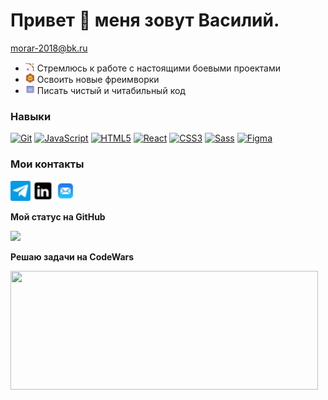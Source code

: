 # Привет 👋 меня зовут Василий.

[morar-2018@bk.ru](mailto:morar-2018@bk.ru)

* <img src='/icons8-лук-и-стрела-15.png' /> Стремлюсь к работе с настоящими боевыми проектами
* <img src='/icons8-framework-15.png' /> Освоить новые фреимворки
* <img src='/icons8-код-15.png' /> Писать чистый и читабильный код

### Навыки

<p align="left">
<a href="https://git-scm.com/" target="_blank" rel="noreferrer"><img src="https://raw.githubusercontent.com/danielcranney/readme-generator/main/public/icons/skills/git-colored.svg" width="36" height="36" alt="Git" /></a>
<a href="https://developer.mozilla.org/en-US/docs/Web/JavaScript" target="_blank" rel="noreferrer"><img src="https://raw.githubusercontent.com/danielcranney/readme-generator/main/public/icons/skills/javascript-colored.svg" width="36" height="36" alt="JavaScript" /></a>
<a href="https://developer.mozilla.org/en-US/docs/Glossary/HTML5" target="_blank" rel="noreferrer"><img src="https://raw.githubusercontent.com/danielcranney/readme-generator/main/public/icons/skills/html5-colored.svg" width="36" height="36" alt="HTML5" /></a>
<a href="https://reactjs.org/" target="_blank" rel="noreferrer"><img src="https://raw.githubusercontent.com/danielcranney/readme-generator/main/public/icons/skills/react-colored.svg" width="36" height="36" alt="React" /></a>
<a href="https://www.w3.org/TR/CSS/#css" target="_blank" rel="noreferrer"><img src="https://raw.githubusercontent.com/danielcranney/readme-generator/main/public/icons/skills/css3-colored.svg" width="36" height="36" alt="CSS3" /></a>
<a href="https://sass-lang.com/" target="_blank" rel="noreferrer"><img src="https://raw.githubusercontent.com/danielcranney/readme-generator/main/public/icons/skills/sass-colored.svg" width="36" height="36" alt="Sass" /></a>
<a href="https://www.figma.com/" target="_blank" rel="noreferrer"><img src="https://raw.githubusercontent.com/danielcranney/readme-generator/main/public/icons/skills/figma-colored.svg" width="36" height="36" alt="Figma" /></a>
</p>


### Мои контакты
<a href="https://t.me/morari_009"><img src="/icons8-телеграм-24.png" width="32" height="32" /></a> <a href="https://profi.ru/backoffice/n.php"><img src="/icons8-линкедин-24.png" width="32" height="32" /></a> <a href="mailto:morar-2018@bk.ru"><img src="/icons8-почта-24.png" width="32" height="32"/></a>


<p align="left"> <a href="https://www.github.com/Vasilii-0009" target="_blank" rel="noreferrer"></a></p>
<!-- <img src="https://raw.githubusercontent.com/danielcranney/readme-generator/main/public/icons/socials/github.svg" width="32" height="32" /> -->


<b>Мой статус на GitHub</b>

<a href="http://www.github.com/Vasilii-0009"><img src="https://github-readme-streak-stats.herokuapp.com/?user=Vasilii-0009&stroke=ffffff&background=1c1917&ring=0891b2&fire=0891b2&currStreakNum=ffffff&currStreakLabel=0891b2&sideNums=ffffff&sideLabels=ffffff&dates=ffffff&hide_border=true" /></a>

<b> Решаю задачи на CodeWars</b>

<a href="https://www.codewars.com/users/Vasilii-0009"><img src="https://i.ytimg.com/vi/O7TCs3HeCVo/maxresdefault.jpg?7857057827 " width="492" height="190" /></a>